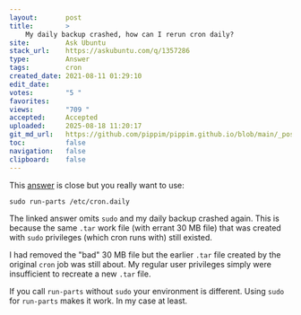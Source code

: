```yaml
---
layout:       post
title:        >
    My daily backup crashed, how can I rerun cron daily?
site:         Ask Ubuntu
stack_url:    https://askubuntu.com/q/1357286
type:         Answer
tags:         cron
created_date: 2021-08-11 01:29:10
edit_date:    
votes:        "5 "
favorites:    
views:        "709 "
accepted:     Accepted
uploaded:     2025-08-18 11:20:17
git_md_url:   https://github.com/pippim/pippim.github.io/blob/main/_posts/2021/2021-08-11-My-daily-backup-crashed_-how-can-I-rerun-cron-daily_.md
toc:          false
navigation:   false
clipboard:    false
---
```


This [answer](https://unix.stackexchange.com/a/245056/200094) is close but you really want to use:

``` 
sudo run-parts /etc/cron.daily
```

The linked answer omits `sudo` and my daily backup crashed again. This is because the same `.tar` work file (with errant 30 MB file) that was created with `sudo` privileges (which cron runs with) still existed. 

I had removed the "bad" 30 MB file but the earlier `.tar` file created by the original `cron` job was still about. My regular user privileges simply were insufficient to recreate a new `.tar` file.

If you call `run-parts` without `sudo` your environment is different. Using `sudo` for `run-parts` makes it work. In my case at least.
